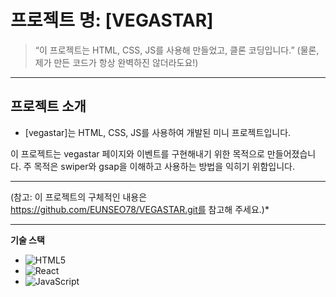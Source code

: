 # **프로젝트 명: [VEGASTAR]**

> “이 프로젝트는 HTML, CSS, JS를 사용해 만들었고, 클론 코딩입니다.”
> (물론, 제가 만든 코드가 항상 완벽하진 않더라도요!)

---

## 프로젝트 소개

- [vegastar]는 HTML, CSS, JS를 사용하여 개발된 미니 프로젝트입니다.

이 프로젝트는 vegastar 페이지와 이벤트를 구현해내기 위한 목적으로 만들어졌습니다.
주 목적은 swiper와 gsap을 이해하고 사용하는 방법을 익히기 위함입니다.

---

(참고: 이 프로젝트의 구체적인 내용은 https://github.com/EUNSEO78/VEGASTAR.git를 참고해 주세요.)\*

---

**기술 스택**

- ![HTML5](https://img.shields.io/badge/html5-%23E34F26.svg?style=for-the-badge&logo=html5&logoColor=white)
- ![React](https://img.shields.io/badge/react-%2320232a.svg?style=for-the-badge&logo=react&logoColor=%2361DAFB)
- ![JavaScript](https://img.shields.io/badge/javascript-%23323330.svg?style=for-the-badge&logo=javascript&logoColor=%23F7DF1E)
